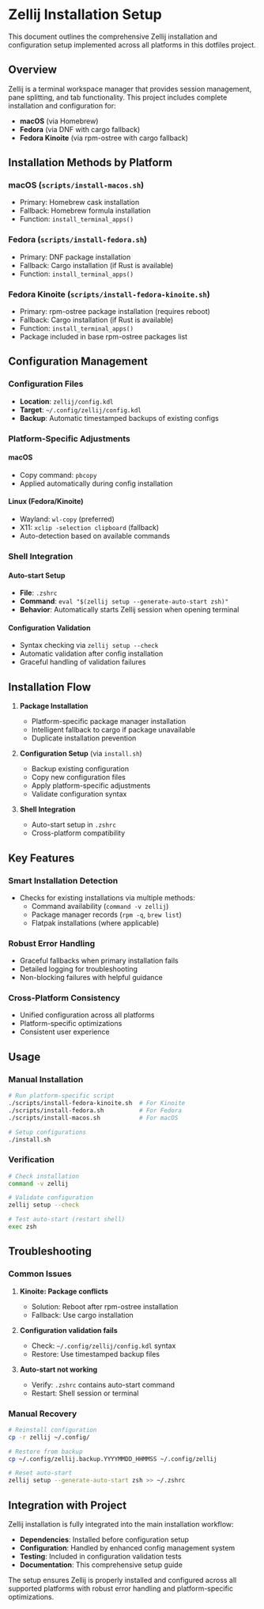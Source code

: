# Zellij Installation Setup

This document outlines the comprehensive Zellij installation and configuration setup implemented across all platforms in this dotfiles project.

## Overview

Zellij is a terminal workspace manager that provides session management, pane splitting, and tab functionality. This project includes complete installation and configuration for:

- **macOS** (via Homebrew)
- **Fedora** (via DNF with cargo fallback)
- **Fedora Kinoite** (via rpm-ostree with cargo fallback)

## Installation Methods by Platform

### macOS (`scripts/install-macos.sh`)
- Primary: Homebrew cask installation
- Fallback: Homebrew formula installation
- Function: `install_terminal_apps()`

### Fedora (`scripts/install-fedora.sh`)
- Primary: DNF package installation
- Fallback: Cargo installation (if Rust is available)
- Function: `install_terminal_apps()`

### Fedora Kinoite (`scripts/install-fedora-kinoite.sh`)
- Primary: rpm-ostree package installation (requires reboot)
- Fallback: Cargo installation (if Rust is available)
- Function: `install_terminal_apps()`
- Package included in base rpm-ostree packages list

## Configuration Management

### Configuration Files
- **Location**: `zellij/config.kdl`
- **Target**: `~/.config/zellij/config.kdl`
- **Backup**: Automatic timestamped backups of existing configs

### Platform-Specific Adjustments

#### macOS
- Copy command: `pbcopy`
- Applied automatically during config installation

#### Linux (Fedora/Kinoite)
- Wayland: `wl-copy` (preferred)
- X11: `xclip -selection clipboard` (fallback)
- Auto-detection based on available commands

### Shell Integration

#### Auto-start Setup
- **File**: `.zshrc`
- **Command**: `eval "$(zellij setup --generate-auto-start zsh)"`
- **Behavior**: Automatically starts Zellij session when opening terminal

#### Configuration Validation
- Syntax checking via `zellij setup --check`
- Automatic validation after config installation
- Graceful handling of validation failures

## Installation Flow

1. **Package Installation**
   - Platform-specific package manager installation
   - Intelligent fallback to cargo if package unavailable
   - Duplicate installation prevention

2. **Configuration Setup** (via `install.sh`)
   - Backup existing configuration
   - Copy new configuration files
   - Apply platform-specific adjustments
   - Validate configuration syntax

3. **Shell Integration**
   - Auto-start setup in `.zshrc`
   - Cross-platform compatibility

## Key Features

### Smart Installation Detection
- Checks for existing installations via multiple methods:
  - Command availability (`command -v zellij`)
  - Package manager records (`rpm -q`, `brew list`)
  - Flatpak installations (where applicable)

### Robust Error Handling
- Graceful fallbacks when primary installation fails
- Detailed logging for troubleshooting
- Non-blocking failures with helpful guidance

### Cross-Platform Consistency
- Unified configuration across all platforms
- Platform-specific optimizations
- Consistent user experience

## Usage

### Manual Installation
```bash
# Run platform-specific script
./scripts/install-fedora-kinoite.sh  # For Kinoite
./scripts/install-fedora.sh          # For Fedora
./scripts/install-macos.sh           # For macOS

# Setup configurations
./install.sh
```

### Verification
```bash
# Check installation
command -v zellij

# Validate configuration
zellij setup --check

# Test auto-start (restart shell)
exec zsh
```

## Troubleshooting

### Common Issues

1. **Kinoite: Package conflicts**
   - Solution: Reboot after rpm-ostree installation
   - Fallback: Use cargo installation

2. **Configuration validation fails**
   - Check: `~/.config/zellij/config.kdl` syntax
   - Restore: Use timestamped backup files

3. **Auto-start not working**
   - Verify: `.zshrc` contains auto-start command
   - Restart: Shell session or terminal

### Manual Recovery
```bash
# Reinstall configuration
cp -r zellij ~/.config/

# Restore from backup
cp ~/.config/zellij.backup.YYYYMMDD_HHMMSS ~/.config/zellij

# Reset auto-start
zellij setup --generate-auto-start zsh >> ~/.zshrc
```

## Integration with Project

Zellij installation is fully integrated into the main installation workflow:

- **Dependencies**: Installed before configuration setup
- **Configuration**: Handled by enhanced config management system
- **Testing**: Included in configuration validation tests
- **Documentation**: This comprehensive setup guide

The setup ensures Zellij is properly installed and configured across all supported platforms with robust error handling and platform-specific optimizations.
